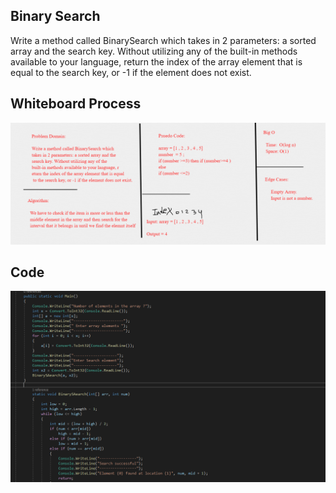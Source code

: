 ## Binary Search
Write a method called BinarySearch which takes in 2 parameters: a sorted array and the search key. Without utilizing any of the built-in methods available to your language, return the index of the array element that is equal to the search key, or -1 if the element does not exist.

## Whiteboard Process
![whiteboard](binary%20board.PNG)


## Code
![code](./binarysearch.PNG)
